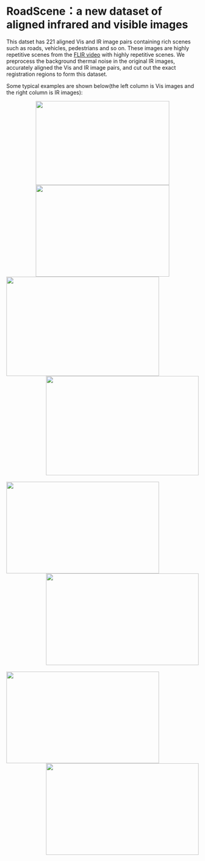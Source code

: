 # RoadScene：a new dataset of aligned infrared and visible images

This datset has 221 aligned Vis and IR image pairs containing rich scenes such as roads, vehicles, pedestrians and so on. These images are highly repetitive scenes from the [FLIR video](https://www.flir.com/oem/adas/adas-dataset-form/) with highly repetitive scenes. We preprocess the background thermal noise in the original IR images, accurately aligned the Vis and IR image pairs, and cut out the exact registration regions to form this dataset.<br>

Some typical examples are shown below(the left column is Vis images and the right column is IR images):<br>

<center>
<img src="https://github.com/hanna-xu/road-scene-infrared-visible-images/blob/master/crop_HR_visible/FLIR_05164.jpg" width="350" height="220"/><img src="https://github.com/hanna-xu/road-scene-infrared-visible-images/blob/master/cropinfrared/FLIR_05164.jpg" width="350" height="240"/>
</center>


<div align=left><img src="https://github.com/hanna-xu/road-scene-infrared-visible-images/blob/master/crop_HR_visible/FLIR_06832.jpg" width="400" height="260"/></div>

<div align=right><img src="https://github.com/hanna-xu/road-scene-infrared-visible-images/blob/master/cropinfrared/FLIR_06832.jpg" width="400" height="260"/></div><br>

<div align=left><img src="https://github.com/hanna-xu/road-scene-infrared-visible-images/blob/master/crop_HR_visible/FLIR_07202.jpg" width="400" height="240"/></div>
<div align=right><img src="https://github.com/hanna-xu/road-scene-infrared-visible-images/blob/master/cropinfrared/FLIR_07202.jpg" width="400" height="240"/></div><br>

<div align=left><img src="https://github.com/hanna-xu/road-scene-infrared-visible-images/blob/master/crop_HR_visible/FLIR_07206.jpg" width="400" height="240"/></div>
<div align=right><img src="https://github.com/hanna-xu/road-scene-infrared-visible-images/blob/master/cropinfrared/FLIR_07206.jpg" width="400" height="240"/></div>
